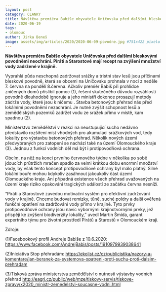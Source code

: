 ```yaml
---
layout: post
category: CLANKY
title: Návštěva premiéra Babiše obyvatele Uničovska před dalšími bleskovými povodněmi neochrání
date: 2020-06-19
tags: 
- olomouc 
author: Jirka Beneš
image: assets/img/articles/2020/2020-06-09-povodne.jpg #751x422 pixelu
---
```

**Návštěva premiéra Babiše obyvatele Uničovska před dalšími bleskovými povodněmi neochrání. Piráti a Starostové mají recept na zvýšení množství vody zadržené v krajině.**

Vyprahlá půda neschopná zadržovat srážky a tristní stav lesů jsou příčinami bleskové povodně, která se obcemi na Uničovsku prohnala v noci z neděle 7. června na pondělí 8.června. Ačkoliv premiér Babiš při prohlídce zničených domů přislíbil pomoc (1), řešení skutečného důvodu rozsáhlosti povodně dlouhodobě ignoruje a jeho ministři dokonce prosazují metody zádrže vody, které jsou k ničemu . Stavba betonových přehrad nás před lokálními povodněmi nezachrání. Je nutné zvýšit schopnost lesů a zemědělských pozemků zadržet vodu ze srážek přímo v místě, kam spadnou (2).  

Ministerstvo zemědělství v reakci na neustupující sucho nedávno představilo rozšíření míst vhodných pro akumulaci srážkových vod, tedy lokality pro výstavbu betonových přehrad. Několik nových území předvybraných pro zatopení se nachází také na území Olomouckého kraje (3). Jednou z funkcí vodních děl má být i protipovodňová ochrana.

Obcím, na něž na konci prvního červnového týdne v několika po sobě jdoucích průtržích mračen spadlo za velmi krátkou dobu enormní množství vody, by však tento koncept protipovodňové ochrany byl málo platný. Silné lokální bouře mohou kdykoliv zasáhnout jakoukoliv část území Olomouckého kraje. Ani případná existence všech přehrad uvažovaných na území kraje riziko opakování tragických událostí ze začátku června nesníží.


“Piráti a Starostové zavedou motivační systém pro efektivní zadržování vody v krajině. Chceme budovat remízky, tůně, suché poldry a další ověřená funkční opatření na zadržování vody přímo v krajině. Tyto prvky protipovodňové ochrany jsou navíc výbornými krajinotvornými prvky, jež přispějí ke zvýšení biodiverzity lokality,” uvedl Martin Šmída, garant expertního týmu pro životní prostředí Pirátů a Starostů v Olomouckém kraji.


Zdroje:


(1)Facebookový profil Andreje Babiše z 10.6.2020:
https://www.facebook.com/AndrejBabis/posts/1910979939038641

(2)Iniciativa Stop přehradám:  https://ekolist.cz/cz/publicistika/nazory-a-komentare/jan-beranek-za-systemova-opatreni-proti-suchu-proti-dalsim-prehradam

(3)Tisková zpráva ministerstva zemědělství o nutnosti výstavby vodních přehrad
http://eagri.cz/public/web/mze/tiskovy-servis/tiskove-zpravy/x2020_ministr-zemedelstvi-soucasne-vodni.html
